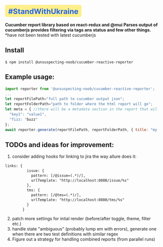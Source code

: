 [![#StandWithUkraine](https://raw.githubusercontent.com/vshymanskyy/StandWithUkraine/main/badges/StandWithUkraine.svg)](https://vshymanskyy.github.io/StandWithUkraine)

<b>Cucumber report library based on react-redux and @mui
Parses output of cucumberjs
provides filtering via tags ans status and few other things.</b>
<br>
*have not been tested with latest cucumberjs
</p>

## Install

```shell
$ npm install @unsuspecting-noob/cucumber-reactive-reporter
```
## Example usage:

```js
import reporter from '@unsuspecting-noob/cucumber-reactive-reporter';
...
let reportFilePath="full path to cucumber output json";
let reportFolderPath="path to folder where the html report will go";
let meta = { //there will be a metadata section in the report that will display your key value pairs for posterity
  "key1": "value1",
  "fizz: "buzz"
};
await reporter.generate(reportFilePath, reportFolderPath, { title: "my tests", description: "2 + 2, is it still 4?", metadata: meta });
```


## TODOs and ideas for improvement:

1. consider adding hooks for linking to jira the way allure does it: 
```
links: {
          issue: {
            pattern: [/@issue=(.*)/],
            urlTemplate: "http://localhost:8080/issue/%s"
          },
          tms: {
            pattern: [/@tms=(.*)/],
            urlTemplate: "http://localhost:8080/tms/%s"
          }
        }
```
2. patch more settings for intial render (before/after toggle, theme, filter etc.)
3. handle state "ambiguous" (probably lump em with errors), generate one when there are two test definitions with similar regex
4. Figure out a strategy for handling combined reports (from parallel runs)